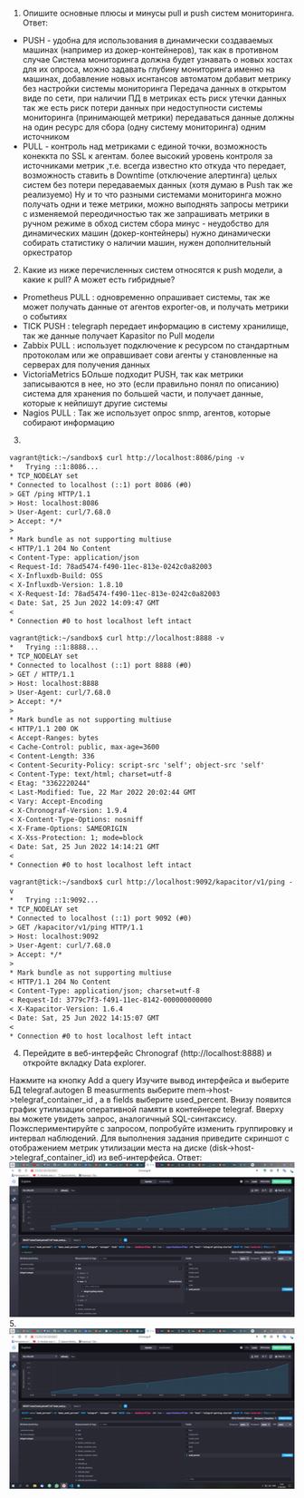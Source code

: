 1. Опишите основные плюсы и минусы pull и push систем мониторинга.
Ответ:

- PUSH - удобна для использования в динамически создаваемых машинах (например из докер-контейнеров), 
       так как в противном случае Система мониторинга должна будет узнавать о новых хостах для их опроса,
       можно задавать глубину мониторинга именно на машинах, добавление новых иснтансов автоматом добавит метрику без настройки системы мониторинга
       Передача данных в открытом виде по сети, при наличии ПД в метриках есть риск утечки данных
       так же есть риск потери данных при недоступности системы мониторинга (принимающей метрики)
       передаваться данные должны на один ресурс для сбора (одну систему мониторинга) одним источником
- PULL - контроль над метриками с единой точки, возможность конеккта по SSL к агентам.
       более высокий уровень контроля за источниками метрик ,т.е. всегда известно кто откуда что передает,
       возможность ставить в Downtime (отключение алертинга) целых систем без потери передаваемых данных (хотя думаю в Push так же реализуемо)
       Ну и то что разными системами мониторинга можно получать одни и теже метрики, можно выподнять запросы метрики с изменяемой переодичностью 
       так же запрашивать метрики в ручном режиме в обход систем сбора 
       минус - неудобство для динамических машин (докер-контейнеры) нужно динамически собирать статистику о наличии машин, нужен дополнительный оркестратор
2. Какие из ниже перечисленных систем относятся к push модели, а какие к pull? А может есть гибридные?
 - Prometheus	PULL : одновременно опрашивает системы, так же может получать данные от агентов exporter-ов, и получать метрики о событиях
 - TICK	PUSH : telegraph передает информацию в систему хранилище, так же данные получает Kapasitor по Pull модели
 - Zabbix	PULL : использует подключение к ресурсом по стандартным протоколам или же оправшивает сови агенты у становленные на серверах для получения данных
 - VictoriaMetrics	БОльше подходит PUSH, так как метрики записываются в нее, но это (если правильно понял по описанию) система для хранения по большей части, и получает данные, которые к нейпишут другие системы
 - Nagios	PULL : Так же использует опрос snmp, агентов, которые собирают информацию
3.
```
vagrant@tick:~/sandbox$ curl http://localhost:8086/ping -v
*   Trying ::1:8086...
* TCP_NODELAY set
* Connected to localhost (::1) port 8086 (#0)
> GET /ping HTTP/1.1
> Host: localhost:8086
> User-Agent: curl/7.68.0
> Accept: */*
> 
* Mark bundle as not supporting multiuse
< HTTP/1.1 204 No Content
< Content-Type: application/json
< Request-Id: 78ad5474-f490-11ec-813e-0242c0a82003
< X-Influxdb-Build: OSS
< X-Influxdb-Version: 1.8.10
< X-Request-Id: 78ad5474-f490-11ec-813e-0242c0a82003
< Date: Sat, 25 Jun 2022 14:09:47 GMT
< 
* Connection #0 to host localhost left intact
```

```
vagrant@tick:~/sandbox$ curl http://localhost:8888 -v
*   Trying ::1:8888...
* TCP_NODELAY set
* Connected to localhost (::1) port 8888 (#0)
> GET / HTTP/1.1
> Host: localhost:8888
> User-Agent: curl/7.68.0
> Accept: */*
> 
* Mark bundle as not supporting multiuse
< HTTP/1.1 200 OK
< Accept-Ranges: bytes
< Cache-Control: public, max-age=3600
< Content-Length: 336
< Content-Security-Policy: script-src 'self'; object-src 'self'
< Content-Type: text/html; charset=utf-8
< Etag: "3362220244"
< Last-Modified: Tue, 22 Mar 2022 20:02:44 GMT
< Vary: Accept-Encoding
< X-Chronograf-Version: 1.9.4
< X-Content-Type-Options: nosniff
< X-Frame-Options: SAMEORIGIN
< X-Xss-Protection: 1; mode=block
< Date: Sat, 25 Jun 2022 14:14:21 GMT
< 
* Connection #0 to host localhost left intact
```

```
vagrant@tick:~/sandbox$ curl http://localhost:9092/kapacitor/v1/ping -v
*   Trying ::1:9092...
* TCP_NODELAY set
* Connected to localhost (::1) port 9092 (#0)
> GET /kapacitor/v1/ping HTTP/1.1
> Host: localhost:9092
> User-Agent: curl/7.68.0
> Accept: */*
> 
* Mark bundle as not supporting multiuse
< HTTP/1.1 204 No Content
< Content-Type: application/json; charset=utf-8
< Request-Id: 3779c7f3-f491-11ec-8142-000000000000
< X-Kapacitor-Version: 1.6.4
< Date: Sat, 25 Jun 2022 14:15:07 GMT
< 
* Connection #0 to host localhost left intact
```
4.  Перейдите в веб-интерфейс Chronograf (http://localhost:8888) и откройте вкладку Data explorer.

Нажмите на кнопку Add a query
Изучите вывод интерфейса и выберите БД telegraf.autogen
В measurments выберите mem->host->telegraf_container_id , а в fields выберите used_percent. Внизу появится график утилизации оперативной памяти в контейнере telegraf.
Вверху вы можете увидеть запрос, аналогичный SQL-синтаксису. Поэкспериментируйте с запросом, попробуйте изменить группировку и интервал наблюдений.
Для выполнения задания приведите скриншот с отображением метрик утилизации места на диске (disk->host->telegraf_container_id) из веб-интерфейса.
Ответ:
![Иллюстрация к проекту](https://github.com/vk1391/devops-netology/blob/31bd9b1fa26ee0b92dc6551d68154b90bcfda96e/2.jpg)
5.  ![Иллюстрация к проекту](https://github.com/vk1391/devops-netology/blob/31bd9b1fa26ee0b92dc6551d68154b90bcfda96e/3.jpg)
